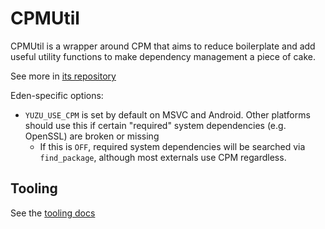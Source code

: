 # CPMUtil

CPMUtil is a wrapper around CPM that aims to reduce boilerplate and add useful utility functions to make dependency management a piece of cake.

See more in [its repository](https://git.crueter.xyz/CMake/CPMUtil)

Eden-specific options:

- `YUZU_USE_CPM` is set by default on MSVC and Android. Other platforms should use this if certain "required" system dependencies (e.g. OpenSSL) are broken or missing
  * If this is `OFF`, required system dependencies will be searched via `find_package`, although most externals use CPM regardless.

## Tooling

See the [tooling docs](../tools/cpm)